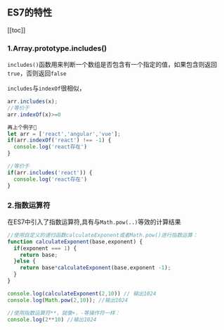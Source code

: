 ## ES7的特性

[[toc]]

### 1.Array.prototype.includes()

`includes()`函数用来判断一个数组是否包含有一个指定的值，如果包含则返回`true`，否则返回`false`

`includes`与`indexOf`很相似，
```js
arr.includes(x);
//等价于
arr.indexOf(x)>=0

再上个例子🌰
let arr = ['react','angular','vue'];
if(arr.indexOf('react') !== -1) {
  console.log('react存在')
}

//等价于
if(arr.includes('react')) {
  console.log('react存在')
}
```
### 2.指数运算符

在ES7中引入了指数运算符,具有与`Math.pow(..)`等效的计算结果
```js
//使用自定义的递归函数calculateExponent或者Math.pow()进行指数运算：
function calculateExponent(base,exponent) {
  if(exponent === 1) {
    return base;
  }else {
    return base*calculateExponent(base,exponent -1);
  }
}

console.log(calculateExponent(2,10)) // 输出1024
console.log(Math.pow(2,10)); //输出1024

//使用指数运算符**，就像+，-等操作符一样：
console.log(2**10) //输出1024
```   